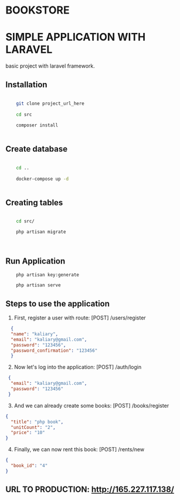 # BOOKSTORE

# SIMPLE APPLICATION WITH LARAVEL

basic project with laravel framework.

## Installation

```bash
    
    git clone project_url_here
    
    cd src
    
    composer install
    
```

## Create database

```bash

    cd ..
    
    docker-compose up -d
    
```

## Creating tables
```bash

    cd src/

    php artisan migrate
        
    
```
## Run Application
```bash
    php artisan key:generate

    php artisan serve
```


## Steps to use the application

1. First, register a user with route: [POST] /users/register

```json
  {
  "name": "kaliary",
  "email": "kaliary@gmail.com",
  "password": "123456",
  "password_confirmation": "123456"
  } 
``` 

2. Now let's log into the application: [POST] /auth/login

```json
 {
  "email": "kaliary@gmail.com",
  "password": "123456"
 }
```

3. And we can already create some books: [POST] /books/register
```json
{
  "title": "php book",
  "unitCount": "2",
  "price": "10"
}
```

4. Finally, we can now rent this book: [POST] /rents/new

```json
{
  "book_id": "4"
}
```

## URL TO PRODUCTION: http://165.227.117.138/ 
